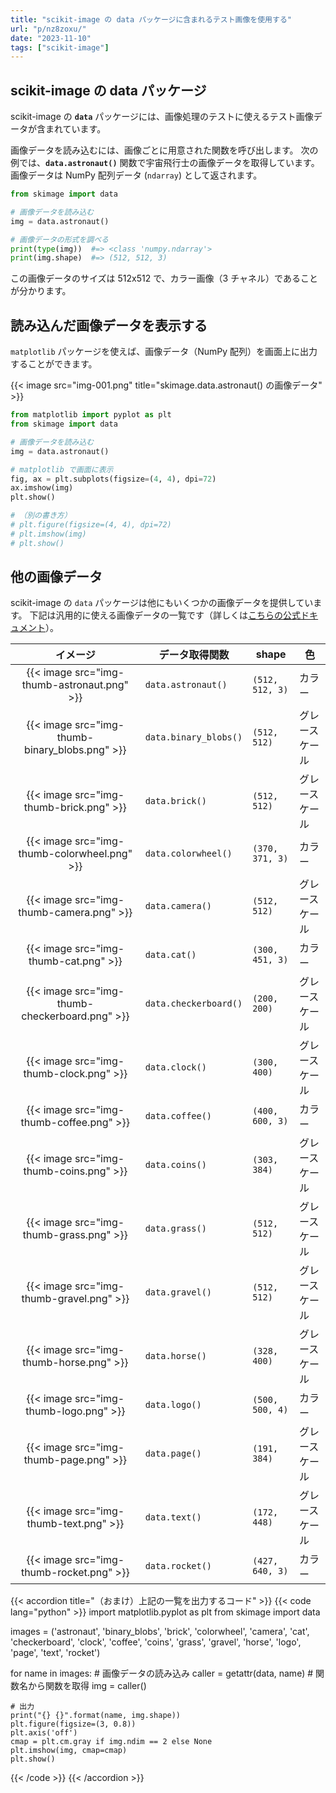 ```yaml
---
title: "scikit-image の data パッケージに含まれるテスト画像を使用する"
url: "p/nz8zoxu/"
date: "2023-11-10"
tags: ["scikit-image"]
---
```


scikit-image の data パッケージ
----

scikit-image の __`data`__ パッケージには、画像処理のテストに使えるテスト画像データが含まれています。

画像データを読み込むには、画像ごとに用意された関数を呼び出します。
次の例では、__`data.astronaut()`__ 関数で宇宙飛行士の画像データを取得しています。
画像データは NumPy 配列データ (`ndarray`) として返されます。

```python
from skimage import data

# 画像データを読み込む
img = data.astronaut()

# 画像データの形式を調べる
print(type(img))  #=> <class 'numpy.ndarray'>
print(img.shape)  #=> (512, 512, 3)
```

この画像データのサイズは 512x512 で、カラー画像（3 チャネル）であることが分かります。


読み込んだ画像データを表示する
----

`matplotlib` パッケージを使えば、画像データ（NumPy 配列）を画面上に出力することができます。

{{< image src="img-001.png" title="skimage.data.astronaut() の画像データ" >}}

```python
from matplotlib import pyplot as plt
from skimage import data

# 画像データを読み込む
img = data.astronaut()

# matplotlib で画面に表示
fig, ax = plt.subplots(figsize=(4, 4), dpi=72)
ax.imshow(img)
plt.show()

# （別の書き方）
# plt.figure(figsize=(4, 4), dpi=72)
# plt.imshow(img)
# plt.show()
```


他の画像データ
----

scikit-image の `data` パッケージは他にもいくつかの画像データを提供しています。
下記は汎用的に使える画像データの一覧です（詳しくは[こちらの公式ドキュメント](https://scikit-image.org/docs/stable/auto_examples/data/index.html)）。

| イメージ | データ取得関数 | shape | 色 |
| :--: | ---- | ---- | ---- |
| {{< image src="img-thumb-astronaut.png" >}} | `data.astronaut()` | `(512, 512, 3)` | カラー |
| {{< image src="img-thumb-binary_blobs.png" >}} | `data.binary_blobs()` | `(512, 512)` | グレースケール |
| {{< image src="img-thumb-brick.png" >}} | `data.brick()` | `(512, 512)` | グレースケール |
| {{< image src="img-thumb-colorwheel.png" >}} | `data.colorwheel()` | `(370, 371, 3)` | カラー |
| {{< image src="img-thumb-camera.png" >}} | `data.camera()` | `(512, 512)` | グレースケール |
| {{< image src="img-thumb-cat.png" >}} | `data.cat()` | `(300, 451, 3)` | カラー |
| {{< image src="img-thumb-checkerboard.png" >}} | `data.checkerboard()` | `(200, 200)` | グレースケール |
| {{< image src="img-thumb-clock.png" >}} | `data.clock()` | `(300, 400)` | グレースケール |
| {{< image src="img-thumb-coffee.png" >}} | `data.coffee()` | `(400, 600, 3)` | カラー |
| {{< image src="img-thumb-coins.png" >}} | `data.coins()` | `(303, 384)` | グレースケール |
| {{< image src="img-thumb-grass.png" >}} | `data.grass()` | `(512, 512)` | グレースケール |
| {{< image src="img-thumb-gravel.png" >}} | `data.gravel()` | `(512, 512)` | グレースケール |
| {{< image src="img-thumb-horse.png" >}} | `data.horse()` | `(328, 400)` | グレースケール |
| {{< image src="img-thumb-logo.png" >}} | `data.logo()` | `(500, 500, 4)` | カラー |
| {{< image src="img-thumb-page.png" >}} | `data.page()` | `(191, 384)` | グレースケール |
| {{< image src="img-thumb-text.png" >}} | `data.text()` | `(172, 448)` | グレースケール |
| {{< image src="img-thumb-rocket.png" >}} | `data.rocket()` | `(427, 640, 3)` | カラー |

{{< accordion title="（おまけ）上記の一覧を出力するコード" >}}
{{< code lang="python" >}}
import matplotlib.pyplot as plt
from skimage import data

images = ('astronaut', 'binary_blobs', 'brick', 'colorwheel',
    'camera', 'cat', 'checkerboard', 'clock', 'coffee', 'coins',
    'grass', 'gravel', 'horse', 'logo', 'page', 'text', 'rocket')

for name in images:
    # 画像データの読み込み
    caller = getattr(data, name)  # 関数名から関数を取得
    img = caller()

    # 出力
    print("{} {}".format(name, img.shape))
    plt.figure(figsize=(3, 0.8))
    plt.axis('off')
    cmap = plt.cm.gray if img.ndim == 2 else None
    plt.imshow(img, cmap=cmap)
    plt.show()
{{< /code >}}
{{< /accordion >}}


